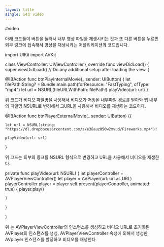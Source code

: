 ```yaml
---
layout:	title
single: 14장 video
---
```


#video

아래 코드들이 버튼을 눌러서 내부 영상 파일을 재생시키는 것과 또 다른 버튼을 누르면 외부 링크에 접속해서 영상을 재생시키는 어플리케이션의 코드입니다.


import UIKit
import AVKit

class ViewController: UIViewController {
override func viewDidLoad() {
    super.viewDidLoad()
    // Do any additional setup after loading the view.
}



@IBAction func btnPlayInternalMovie(_ sender: UIButton) {
    let filePath:String? = Bundle.main.path(forResource: "FastTyping", ofType: "mp4")
    let url = NSURL(fileURLWithPath: filePath!)
    playVideo(url: url)
}



위 코드가 비디오 파일명을 사용해서 비디오가 저장된 내부파일 경로를 받아와 앱 내부의 파일명 NSURL로 변경해서
그URL을 사용해서 비디오를 재생하는 코드이다.




@IBAction func btnPlayerExternalMovie(_ sender: UIButton) {{   

    let url = NSURL(string: "https://dl.dropboxusercontent.com/s/e38auz050w2mvud/Fireworks.mp4")!
    
    playVideo(url: url)
}



위 코드는 외부의 링크를 NSURL 형식으로 변경하고 URL을 사용해서 비디오를 재생한다. 




private func playVideo(url: NSURL)  {
   let playerController = AVPlayerViewController()
   let player = AVPlayer(url: url as URL)
   playerController.player = player
   self.present(playerController, animated: true) {
       player.play()
       
    }
    
}

}



위 는 AVPlayerViewController의 인스턴스를 생성하고 비디오 URL로 초기화된 AVPlayer의 인스턴스를 생성, AVPlayerViewController 속성에 의해서 생성한 AVplayer 인스턴스를 할당하고 비디오를 재생한다
